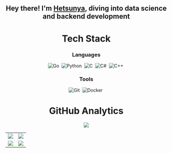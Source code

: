 <div align="center">

## Hey there! I'm [Hetsunya](https://t.me/permabanxdd), diving into data science and backend development

# Tech Stack

### Languages

![Go](https://img.shields.io/badge/Go-00ADD8?style=for-the-badge&logo=go&logoColor=white)&nbsp;
![Python](https://img.shields.io/badge/Python-3776AB?style=for-the-badge&logo=python&logoColor=white)&nbsp;
![C](https://img.shields.io/badge/C-A8B9CC?style=for-the-badge&logo=c&logoColor=white)&nbsp;
![C#](https://img.shields.io/badge/C%23-239120?style=for-the-badge&logo=c-sharp&logoColor=white)&nbsp;
![C++](https://img.shields.io/badge/C%2B%2B-00599C?style=for-the-badge&logo=c%2B%2B&logoColor=white)&nbsp;

### Tools

![Git](https://img.shields.io/badge/Git-F05032?style=for-the-badge&logo=git&logoColor=white)&nbsp;
![Docker](https://img.shields.io/badge/docker%20-%230db7ed.svg?&style=for-the-badge&logo=docker&logoColor=white)&nbsp;

# GitHub Analytics

<table>
  <tr>
      <img src="https://github-profile-summary-cards.vercel.app/api/cards/profile-details?username=hetsunya&theme=transparent" />
  </tr>
  <tr>
    <td>
      <img src="https://github-profile-summary-cards.vercel.app/api/cards/most-commit-language?username=hetsunya&theme=transparent" />
    </td>
    <td>
      <img src="https://github-profile-summary-cards.vercel.app/api/cards/repos-per-language?username=hetsunya&theme=transparent" />
    </td>
  </tr>
  <tr>
    <td>
      <img src="https://github-profile-summary-cards.vercel.app/api/cards/stats?username=hetsunya&theme=transparent" />
    </td>
    <td>
      <img src="https://github-profile-summary-cards.vercel.app/api/cards/productive-time?username=hetsunya&theme=transparent" />
    </td>
  </tr>
</table>

</div>
